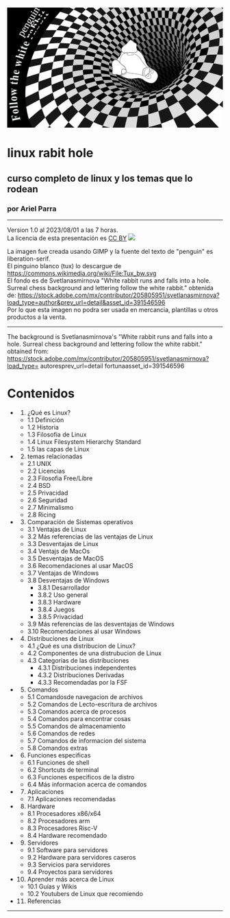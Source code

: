![bg](./img/rabithole.png)
# linux rabit hole
## curso completo de linux y los temas que lo rodean
### por Ariel Parra

---

Version 1.0 al 2023/08/01 a las 7 horas. <br>
La licencia de esta presentación es [CC BY](https://creativecommons.org/licenses/by/4.0/) ![](https://licensebuttons.net/l/by/3.0/88x31.png)

La imagen fue creada usando GIMP y la fuente del texto de "penguin" es liberation-serif. <br>
El pinguino blanco (tux) lo descargue de https://commons.wikimedia.org/wiki/File:Tux_bw.svg <br>
El fondo es de Svetlanasmirnova "White rabbit runs and falls into a hole. Surreal chess background and lettering follow the white rabbit." obtenida de: https://stock.adobe.com/mx/contributor/205805951/svetlanasmirnova?load_type=author&prev_url=detail&asset_id=391546596 <br>
Por lo que esta imagen no podra ser usada en mercancia, plantillas u otros productos a la venta.

---
The background is Svetlanasmirnova's "White rabbit runs and falls into a hole. Surreal chess background and lettering follow the white rabbit." obtained from: https://stock.adobe.com/mx/contributor/205805951/svetlanasmirnova?load_type= autoresprev_url=detail fortunaasset_id=391546596

# Contenidos

- 1. ¿Qué es Linux?
    - 1.1 Definición
    - 1.2 Historia
    - 1.3 Filosofia de Linux
    - 1.4 Linux Filesystem Hierarchy Standard
    - 1.5 las capas de Linux
- 2. temas relacionadas
    - 2.1 UNIX
    - 2.2 Licencias 
    - 2.3 Filosofia Free/Libre 
    - 2.4 BSD
    - 2.5 Privacidad
    - 2.6 Seguridad
    - 2.7 Minimalismo
    - 2.8 Ricing
- 3. Comparación de Sistemas operativos
    - 3.1 Ventajas de Linux
    - 3.2 Más referencias de las ventajas de Linux
    - 3.3 Desventajas de Linux
    - 3.4 Ventajs de MacOs
    - 3.5 Desventajas de MacOS
    - 3.6 Recomendaciones al usar MacOS
    - 3.7 Ventajas de Windows
    - 3.8 Desventajas de Windows
        - 3.8.1 Desarrollador
        - 3.8.2 Uso general
        - 3.8.3 Hardware
        - 3.8.4 Juegos
        - 3.8.5 Privacidad
    - 3.9 Más referencias de las desventajas de Windows
    - 3.10 Recomendaciones al usar Windows
- 4. Distribuciones de Linux
    - 4.1 ¿Qué es una distribucion de Linux?
    - 4.2 Componentes de una distrubucion de Linux
    - 4.3 Categorias de las distribuciones
        - 4.3.1 Distribuciones independentes 
        - 4.3.2 Distribuciones Derivadas 
        - 4.3.3 Recomendadas por la FSF 
- 5. Comandos
    - 5.1 Comandosde navegacion de archivos
    - 5.2 Comandos de Lecto-escritura de archivos 
    - 5.3 Comandos acerca de procesos
    - 5.4 Comandos para encontrar cosas
    - 5.5 Comandos de almacenamiento
    - 5.6 Comandos de redes
    - 5.7 Comandos de informacion del sistema
    - 5.8 Comandos extras
- 6. Funciones especificas
    - 6.1 Funciones de shell 
    - 6.2 Shortcuts de terminal
    - 6.3 Funciones especificos de la distro
    - 6.4 Más informacion acerca de comandos
- 7. Aplicaciones
    - 7.1 Aplicaciones recomendadas
- 8. Hardware
    - 8.1 Procesadores x86/x64
    - 8.2 Procesadores arm
    - 8.3 Procesadores Risc-V
    - 8.4 Hardware recomendado
- 9. Servidores
    - 9.1 Software para servidores
    - 9.2 Hardware para servidores caseros
    - 9.3 Servicios para servidores
    - 9.4 Proyectos para servidores
- 10. Aprender más acerca de Linux
    - 10.1 Guías y Wikis
    - 10.2 Youtubers de Linux que recomiendo
- 11. Referencias

---